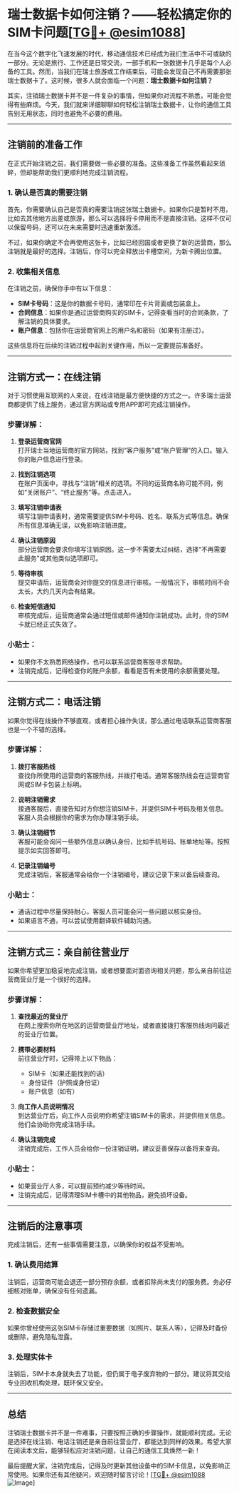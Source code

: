# 瑞士数据卡如何注销？——轻松搞定你的SIM卡问题[[TG💪+ @esim1088](https://t.me/s/esim1088)]

在当今这个数字化飞速发展的时代，移动通信技术已经成为我们生活中不可或缺的一部分。无论是旅行、工作还是日常交流，一部手机和一张数据卡几乎是每个人必备的工具。然而，当我们在瑞士旅游或工作结束后，可能会发现自己不再需要那张瑞士数据卡了。这时候，很多人就会面临一个问题：**瑞士数据卡如何注销？**

其实，注销瑞士数据卡并不是一件复杂的事情，但如果你对流程不熟悉，可能会觉得有些麻烦。今天，我们就来详细聊聊如何轻松注销瑞士数据卡，让你的通信工具告别无用状态，同时也避免不必要的费用。

---

## 注销前的准备工作

在正式开始注销之前，我们需要做一些必要的准备。这些准备工作虽然看起来琐碎，但却能帮助我们更顺利地完成注销流程。

### 1. 确认是否真的需要注销

首先，你需要确认自己是否真的需要注销这张瑞士数据卡。如果你只是暂时不用，比如去其他地方出差或旅游，那么可以选择将卡停用而不是直接注销。这样不仅可以保留号码，还可以在未来需要时迅速重新激活。

不过，如果你确定不会再使用这张卡，比如已经回国或者更换了新的运营商，那么注销就是最好的选择。注销后，你可以完全释放出卡槽空间，为新卡腾出位置。

### 2. 收集相关信息

在注销之前，确保你手中有以下信息：

- **SIM卡号码**：这是你的数据卡号码，通常印在卡片背面或包装盒上。
- **合同信息**：如果你是通过运营商购买的SIM卡，记得查看当时的合同条款，了解注销的具体要求。
- **账户信息**：包括你在运营商官网上的用户名和密码（如果有注册过）。

这些信息将在后续的注销过程中起到关键作用，所以一定要提前准备好。

---

## 注销方式一：在线注销

对于习惯使用互联网的人来说，在线注销是最方便快捷的方式之一。许多瑞士运营商都提供了线上服务，通过官方网站或专用APP即可完成注销操作。

### 步骤详解：

1. **登录运营商官网**  
   打开瑞士当地运营商的官方网站，找到“客户服务”或“账户管理”的入口。输入你的账户信息进行登录。

2. **找到注销选项**  
   在账户页面中，寻找与“注销”相关的选项。不同的运营商名称可能不同，例如“关闭账户”、“终止服务”等。点击进入。

3. **填写注销申请表**  
   填写注销申请表时，通常需要提供SIM卡号码、姓名、联系方式等信息。确保所有信息准确无误，以免影响注销进度。

4. **确认注销原因**  
   部分运营商会要求你填写注销原因。这一步不需要太过纠结，选择“不再需要此服务”或其他类似选项即可。

5. **等待审核**  
   提交申请后，运营商会对你提交的信息进行审核。一般情况下，审核时间不会太长，大约几天内会有结果。

6. **检查短信通知**  
   审核完成后，运营商通常会通过短信或邮件通知你注销成功。此时，你的SIM卡就已经正式失效了。

### 小贴士：
- 如果你不太熟悉网络操作，也可以联系运营商客服寻求帮助。
- 注销完成后，记得检查你的账户余额，看看是否有未使用的余额需要处理。

---

## 注销方式二：电话注销

如果你觉得在线操作不够直观，或者担心操作失误，那么通过电话联系运营商客服也是一个不错的选择。

### 步骤详解：

1. **拨打客服热线**  
   查找你所使用的运营商的客服热线，并拨打电话。通常客服热线会在运营商官网或SIM卡包装上标明。

2. **说明注销需求**  
   接通客服后，直接告知对方你想注销SIM卡，并提供SIM卡号码及相关信息。客服人员会根据你的需求为你办理注销手续。

3. **确认注销细节**  
   客服可能会询问一些额外信息以确认身份，比如手机号码、账单地址等。按照提示如实回答即可。

4. **记录注销编号**  
   完成注销后，客服通常会给你一个注销编号，建议记录下来以备后续查询。

### 小贴士：
- 通话过程中尽量保持耐心，客服人员可能会问一些问题以核实身份。
- 如果语言不通，可以尝试使用翻译软件辅助沟通。

---

## 注销方式三：亲自前往营业厅

如果你希望更加稳妥地完成注销，或者想要面对面咨询相关问题，那么亲自前往运营商营业厅是一个很好的选择。

### 步骤详解：

1. **查找最近的营业厅**  
   在网上搜索你所在地区的运营商营业厅地址，或者直接拨打客服热线询问最近的营业厅位置。

2. **携带必要材料**  
   前往营业厅时，记得带上以下物品：
   - SIM卡（如果还能找到的话）
   - 身份证件（护照或身份证）
   - 账户信息（如有）

3. **向工作人员说明情况**  
   到达营业厅后，向工作人员说明你希望注销SIM卡的需求，并提供相关信息。他们会协助你完成注销手续。

4. **确认注销完成**  
   注销完成后，工作人员会给你一份注销证明，建议妥善保存以备将来查询。

### 小贴士：
- 如果营业厅人多，可以提前预约减少等待时间。
- 注销完成后，记得清理SIM卡槽中的其他物品，避免损坏设备。

---

## 注销后的注意事项

完成注销后，还有一些事情需要注意，以确保你的权益不受影响。

### 1. 确认费用结算

注销后，运营商可能会退还一部分预存余额，或者扣除尚未支付的服务费。务必仔细核对账单，确保没有任何遗漏。

### 2. 检查数据安全

如果你曾经使用这张SIM卡存储过重要数据（如照片、联系人等），记得及时备份或删除，避免隐私泄露。

### 3. 处理实体卡

注销后，SIM卡本身就失去了功能，但仍属于电子废弃物的一部分。建议将其交给专业回收机构处理，既环保又安全。

---

## 总结

注销瑞士数据卡并不是一件难事，只要按照正确的步骤操作，就能顺利完成。无论是选择在线注销、电话注销还是亲自前往营业厅，都能达到同样的效果。希望大家在阅读本文后，能够轻松应对注销问题，让自己的通信工具焕然一新！

最后提醒大家，注销完成后，记得及时更新其他设备中的SIM卡信息，以免影响正常使用。如果你还有其他疑问，欢迎随时留言讨论！[[TG💪+ @esim1088](https://t.me/s/esim1088) ![Image](https://i.postimg.cc/4NQfJmqS/Snipaste-2025-05-13-00-14-12.png)]